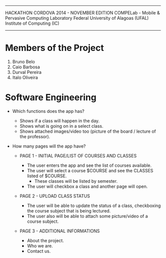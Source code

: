 ---------------------------------------------------

HACKATHON CORDOVA 2014 - NOVEMBER EDITION 
COMPELab - Mobile & Pervasive Computing Laboratory 
Federal University of Alagoas (UFAL) 
Institute of Computing (IC) 

---------------------------------------------------

# Members of the Project 
1. Bruno Belo 
2. Caio Barbosa 
3. Durval Pereira 
4. Italo Oliveira 

# Software Engineering
- Which functions does the app has?
  - Shows if a class will happen in the day.
  - Shows what is going on in a select class.
  - Shows attached images/video too (picture of the board / lecture of the professor).

- How many pages will the app have?

  - PAGE 1 - INITIAL PAGE/LIST OF COURSES AND CLASSES
    - The user enters the app and see the list of courses available.
    - The user will select a course $COURSE and see the CLASSES listed of $COURSE.
      - These classes will be listed by semester.
    - The user will checkbox a class and another page will open.

  - PAGE 2 - UPLOAD CLASS STATUS
    - The user will be able to update the status of a class, checkboxing the course subject that is being lectured.
    - The user also will be able to attach some picture/video of a course subject.

  - PAGE 3 - ADDITIONAL INFORMATIONS
    - About the project.
    - Who we are.
    - Contact us.
